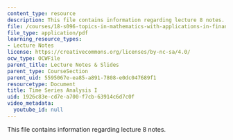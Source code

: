 ```yaml
---
content_type: resource
description: This file contains information regarding lecture 8 notes.
file: /courses/18-s096-topics-in-mathematics-with-applications-in-finance-fall-2013/1926c83ecd7ea700f7cb63914c6d7c0f_MIT18_S096F13_lecnote8.pdf
file_type: application/pdf
learning_resource_types:
- Lecture Notes
license: https://creativecommons.org/licenses/by-nc-sa/4.0/
ocw_type: OCWFile
parent_title: Lecture Notes & Slides
parent_type: CourseSection
parent_uid: 5595067e-ea85-a891-7808-e0dc047689f1
resourcetype: Document
title: Time Series Analysis I
uid: 1926c83e-cd7e-a700-f7cb-63914c6d7c0f
video_metadata:
  youtube_id: null
---
```

This file contains information regarding lecture 8 notes.